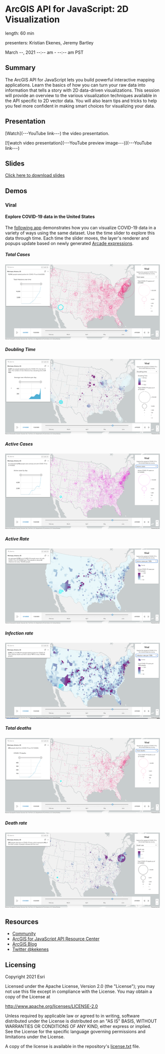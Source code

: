 # ArcGIS API for JavaScript: 2D Visualization

length: 60 min

presenters: Kristian Ekenes, Jeremy Bartley

March --, 2021 --:-- am - --:-- am PST

## Summary

The ArcGIS API for JavaScript lets you build powerful interactive mapping applications. Learn the basics of how you can turn your raw data into information that tells a story with 2D data-driven visualizations. This session will provide an overview to the various visualization techniques available in the API specific to 2D vector data. You will also learn tips and tricks to help you feel more confident in making smart choices for visualizing your data.

## Presentation

[Watch](---YouTube link---) the video presentation.

[![watch video presentation](---YouTube preview image---)](---YouTube link---)

## Slides

[Click here to download slides](https://github.com/ekenes/conferences/raw/master/ds-2021/2d-viz/slides.pptx)

## Demos

### Viral

#### Explore COVID-19 data in the United States

The [following app](https://ekenes.github.io/covid19viz/) demonstrates how you can visualize COVID-19 data in a variety of ways using the same dataset. Use the time slider to explore this data through time. Each time the slider moves, the layer's renderer and popups update based on newly generated [Arcade expressions](https://developers.arcgis.com/arcade/).

##### Total Cases

[![viral](images/total-cases.png)](https://ekenes.github.io/covid19viz/)

##### Doubling Time

[![viral](images/doubling-time.png)](https://ekenes.github.io/covid19viz/)

##### Active Cases

[![viral](images/active-cases.png)](https://ekenes.github.io/covid19viz/)

##### Active Rate

[![viral](images/active-rate.png)](https://ekenes.github.io/covid19viz/)

##### Infection rate

[![viral](images/infection-rate.png)](https://ekenes.github.io/covid19viz/)

##### Total deaths

[![viral](images/total-deaths.png)](https://ekenes.github.io/covid19viz/)

##### Death rate

[![viral](images/death-rate.png)](https://ekenes.github.io/covid19viz/)

## Resources

* [Community](https://developers.arcgis.com/en/javascript/jshelp/community.html)
* [ArcGIS for JavaScript API Resource Center](http://help.arcgis.com/en/webapi/javascript/arcgis/index.html)
* [ArcGIS Blog](https://www.esri.com/arcgis-blog/author/kekenes/)
* [Twitter @kekenes](http://twitter.com/kekenes)

## Licensing

Copyright 2021 Esri

Licensed under the Apache License, Version 2.0 (the "License");
you may not use this file except in compliance with the License.
You may obtain a copy of the License at

   http://www.apache.org/licenses/LICENSE-2.0

Unless required by applicable law or agreed to in writing, software
distributed under the License is distributed on an "AS IS" BASIS,
WITHOUT WARRANTIES OR CONDITIONS OF ANY KIND, either express or implied.
See the License for the specific language governing permissions and
limitations under the License.

A copy of the license is available in the repository's [license.txt](license.txt) file.